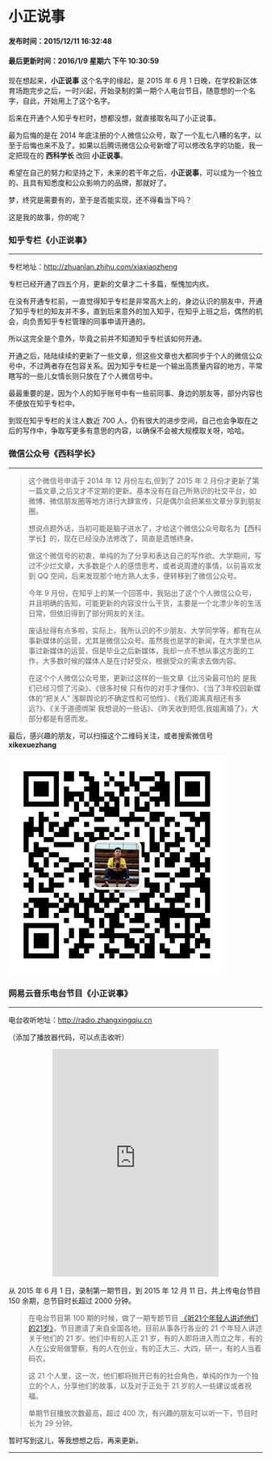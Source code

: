 小正说事
===

#### 发布时间：2015/12/11 16:32:48 
#### 最后更新时间：2016/1/9 星期六 下午 10:30:59 

现在想起来，**小正说事** 这个名字的缘起，是 2015 年 6 月 1 日晚，在学校新区体育场跑完步之后，一时兴起，开始录制的第一期个人电台节目，随意想的一个名字，自此，开始用上了这个名字。

后来在开通个人知乎专栏时，想都没想，就直接取名叫了小正说事。

最为后悔的是在 2014 年底注册的个人微信公众号，取了一个乱七八糟的名字，以至于后悔也来不及了。如果以后腾讯微信公众号新增了可以修改名字的功能，我一定把现在的 **西科学长** 改回 **小正说事**。

希望在自己的努力和坚持之下，未来的若干年之后，**小正说事**，可以成为一个独立的、且具有知悉度和公众影响力的品牌，那就好了。

梦，终究是需要有的，至于是否能实现，还不得看当下吗？

这是我的故事，你的呢？


### 知乎专栏《小正说事》

----------
专栏地址：http://zhuanlan.zhihu.com/xiaxiaozheng


专栏已经开通了四五个月，更新的文章才二十多篇，惭愧加内疚。

在没有开通专栏前，一直觉得知乎专栏是非常高大上的，身边认识的朋友中，开通了知乎专栏的知友并不多，直到后来意外的加入知乎，在知乎上班之后，偶然的机会，向负责知乎专栏管理的同事申请开通的。

所以这完全是个意外，毕竟之前并不知道知乎专栏该如何开通。

开通之后，陆陆续续的更新了一些文章，但这些文章也大都同步于个人的微信公众号中，不过两者存在包容关系。因为知乎专栏是一个输出高质量内容的地方，平常瞎写的一些儿女情长则只放在了个人微信号中。

最最重要的是，因为个人的知乎账号中有一些前同事、身边的朋友等，部分内容也不便放在知乎专栏中。

到现在知乎专栏的关注人数近 700 人，仍有很大的进步空间，自己也会争取在之后的写作中，争取写更多有意思的内容，以确保不会被大规模取关呀，哈哈。




### 微信公众号《西科学长》

----------


>这个微信号申请于 2014 年 12 月份左右,但到了 2015 年 2 月份才更新了第一篇文章,之后又才不定期的更新。基本没有在自己所熟识的社交平台，如微博、微信朋友圈等地方进行大肆宣传，只是偶尔会把某些文章分享到朋友圈。
>
>想说点题外话，当初可能是脑子进水了，才给这个微信公众号取名为【西科学长】的，现在已经没办法修改了，简直是遗憾终身。
> 
>做这个微信号的初衷，单纯的为了分享和表达自己的写作欲。大学期间，写过不少烂文章，大多数是个人的感悟思考，或者说周遭的事情，以前喜欢发到 QQ 空间，后来发现那个地方熟人太多，便转移到了微信公众号。
> 
>今年 9 月份，在知乎上的某一个回答中，我贴出了这个个人微信公众号，并且明确的告知，可能更新的内容没什么干货，主要是一个北漂少年的生活日常，但依旧得到了部分网友的关注。
>
>废话扯得有点多啦，实际上，我所认识的不少朋友、大学同学等，都有在从事新媒体的运营，尤其是微信公众号。虽然我也是学的新闻，在大学里也从事过新媒体的运营，但是毕业之后新媒体，我却一点不想从事这方面的工作，大多数时候的媒体人是在讨好受众，根据受众的需求去做内容。
>
>在这个个人微信公众号里，更新过这样的一些文章《比污染最可怕的 是我们已经习惯了污染》、《很多时候 只有你的对手才懂你》、《当了3年校园新媒体的“把关人” 浅聊舆论的不确定性和可怕性》、《我们距离真相还有多远?》、《关于道德绑架 我想说的一些话》、《昨天收到短信,我姐离婚了》，大部分都是有感而发。


最后，感兴趣的朋友，可以扫描这个二维码关注，或者搜索微信号 **xikexuezhang**

![weixinhaoerweima](imgs/person/weixinhao.jpg)


### 网易云音乐电台节目《小正说事》

----------
电台收听地址：http://radio.zhangxingqiu.cn

（添加了播放器代码，可以点击收听）

<center>

 <iframe frameborder="no" border="0" marginwidth="0" marginheight="0" width=330 height=450 src="http://music.163.com/outchain/player?type=4&id=1724002&auto=1&height=430"></iframe>

</center>


从 2015 年 6 月 1 日，录制第一期节目，到 2015 年 12 月 11 日，共上传电台节目 150 余期，总节目时长超过 2000 分钟。

> 在电台节目第 100 期的时候，做了一期专题节目 [《听21个年轻人讲述他们的21岁》](http://music.163.com/#/program?id=12792021)，节目邀请了来自全国各地，目前从事各行各业的 21 个年轻人讲述关于他们的 21 岁。他们中有的人正 21 岁，有的人即将进入而立之年，有的人在公安局做警察，有的人在创业，有的正大三、大四，研一，有的人当着码农。
> 
> 这 21 个人里，这一次，他们都将抛开已有的社会角色，单纯的作为一个独立的个人，分享他们的故事，以及对于正处于 21 岁的人一些建议或者祝福。
> 
> 单期节目播放次数最高，超过 400 次，有兴趣的朋友可以听一下，节目时长为 29 分钟。
> 
> 

暂时写到这儿，等我想想之后，再来更新。



----------


<!-- UY 在线评论代码-->
<div id="uyan_frame"></div>
<script type="text/javascript" src="http://v2.uyan.cc/code/uyan.js?uid=2076107"></script>
<!-- UY END -->